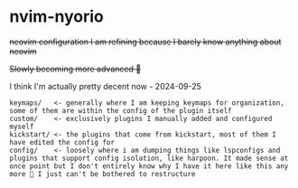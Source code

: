 # nvim-nyorio
~~neovim configuration I am refining because I barely know anything about neovim~~

~~Slowly becoming more advanced 💪~~

I think I'm actually pretty decent now - 2024-09-25

```text
keymaps/   <- generally where I am keeping keymaps for organization, some of them are within the config of the plugin itself
custom/    <- exclusively plugins I manually added and configured myself
kickstart/ <- the plugins that come from kickstart, most of them I have edited the config for
config/    <- loosely where i am dumping things like lspconfigs and plugins that support config isolation, like harpoon. It made sense at once point but I don't entirely know why I have it here like this any more 🤷 I just can't be bothered to restructure
```
